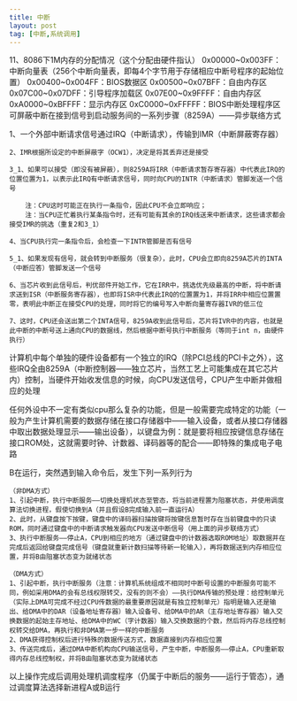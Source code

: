 ```yaml
---
title: 中断
layout: post
tag: [中断,系统调用]
---
```




11、8086下1M内存的分配情况（这个分配由硬件指认）
    0x00000~0x003FF：中断向量表（256个中断向量表，即每4个字节用于存储相应中断号程序的起始位置）
    0x00400~0x004FF：BIOS数据区
    0x00500~0x07BFF：自由内存区
    0x07C00~0x07DFF：引导程序加载区
    0x07E00~0x9FFFF：自由内存区
    0xA0000~0xBFFFF：显示内存区
    0xC0000~0xFFFFF：BIOS中断处理程序区
可屏蔽中断在接到信号到启动服务间的一系列步骤（8259A）——异步联络方式






  1、一个外部中断请求信号通过IRQ（中断请求），传输到IMR（中断屏蔽寄存器）

    2、IMR根据所设定的中断屏蔽字（OCW1），决定是将其丢弃还是接受

    3_1、如果可以接受（即没有被屏蔽），则8259A将IRR（中断请求暂存寄存器）中代表此IRQ的位置位置为1，以表示此IRQ有中断请求信号，同时向CPU的INTR（中断请求）管脚发送一个信号

        注：CPU这时可能正在执行一条指令，因此CPU不会立即响应；
        注：当CPU正忙着执行某条指令时，还有可能有其余的IRQ线送来中断请求，这些请求都会接受IMR的挑选（重复2和3_1）

    4、当CPU执行完一条指令后，会检查一下INTR管脚是否有信号

    5_1、如果发现有信号，就会转到中断服务（很复杂），此时，CPU会立即向8259A芯片的INTA（中断应答）管脚发送一个信号

    6、当芯片收到此信号后，判优部件开始工作，它在IRR中，挑选优先级最高的中断，将中断请求送到ISR（中断服务寄存器），也即将ISR中代表此IRQ的位置置为1，并将IRR中相应位置置零，表明此中断正在接受CPU的处理，同时将它的编号写入中断向量寄存器IVR的低三位

    7、这时，CPU还会送出第二个INTA信号，8259A收到此信号后，芯片将IVR中的内容，也就是此中断的中断号送上通向CPU的数据线，然后根据中断号执行中断服务（等同于int n，由硬件执行）






计算机中每个单独的硬件设备都有一个独立的IRQ（除PCI总线的PCI卡之外），这些IRQ全由8259A（中断控制器——独立芯片，当然工艺上可能集成在其它芯片内）控制，当硬件开始收发信息的时候，向CPU发送信号，CPU产生中断并做相应的处理




任何外设中不一定有类似cpu那么复杂的功能，但是一般需要完成特定的功能（一般为产生计算机需要的数据存储在接口存储器中——输入设备，或者从接口存储器中取出数据处理显示——输出设备），以键盘为例：就是要将相应按键信息存储在接口ROM处，这就需要时钟、计数器、译码器等的配合——即特殊的集成电子电路











B在运行，突然遇到输入命令后，发生下列一系列行为

    （非DMA方式）
    1、引起中断，执行中断服务——切换处理机状态至管态，将当前进程置为阻塞状态，并使用调度算法切换进程，假使切换到A（并且假设B完成输入前一直运行A）
    2、此时，从键盘按下按键，键盘中的译码器扫描按键将按键信息暂时存在当前键盘中的只读ROM，同时通过键盘中的中断请求触发器向CPU发送中断信号（用上面的异步联络方式）
    3、执行中断服务——停止A，CPU到相应的地方（通过键盘中的计数器选取ROM地址）取数据并在完成后返回给键盘完成信号（键盘就重新计数扫描等待新一轮输入），再将数据送到内存相应位置，并将B由阻塞状态变为就绪状态

    （DMA方式）
    1、引起中断，执行中断服务（注意：计算机系统组成不相同时中断号设置的中断服务可能不同，例如采用DMA的会有总线权限转交，没有的则不会）——执行DMA传输的预处理：给控制单元（实际上DMA可完成不经过CPU传数据的最重要原因就是有独立控制单元）指明是输入还是输出、给DMA中的DAR（设备地址寄存器）输入设备号、给DMA中的AR（主存地址寄存器）输入交换数据的起始主存地址、给DMA中的WC（字计数器）输入交换数据的个数，然后将内存总线控制权转交给DMA，再执行和非DMA第一步一样的中断服务
    2、DMA获得控制权后进行特殊的数据传送方式，数据直接到内存相应位置
    3、传送完成后，通过DMA中断机构向CPU输送信号，产生中断，中断服务——停止A，CPU重新取得内存总线控制权，并将B由阻塞状态变为就绪状态

以上操作完成后调用处理机调度程序（仍属于中断后的服务——运行于管态），通过调度算法选择新进程A或B运行
